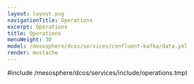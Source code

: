 ```yaml
---
layout: layout.pug
navigationTitle: Operations 
excerpt: Operations
title: Operations
menuWeight: 30
model: /mesosphere/dcos/services/confluent-kafka/data.yml
render: mustache
---
```


#include /mesosphere/dcos/services/include/operations.tmpl
